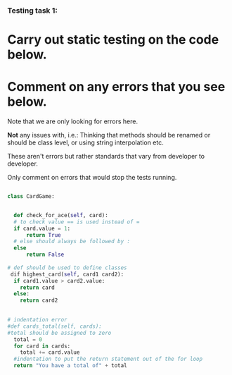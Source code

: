 ### Testing task 1:

# Carry out static testing on the code below.
# Comment on any errors that you see below.

Note that we are only looking for errors here.

**Not** any issues with, i.e.: 
Thinking that methods should be renamed or should be class level, or using string interpolation etc. 

These aren't errors but rather standards that vary from developer to developer. 

Only comment on errors that would stop the tests running.

```python

class CardGame:


  def check_for_ace(self, card):
  # to check value == is used instead of =
  if card.value = 1:
      return True
  # else should always be followed by :
  else
      return False
   
# def should be used to define classes
 dif highest_card(self, card1 card2):
  if card1.value > card2.value:
    return card
  else:
    return card2
  

# indentation error
#def cards_total(self, cards):
#total should be assigned to zero
  total = 0
  for card in cards:
    total += card.value
  #indentation to put the return statement out of the for loop 
  return "You have a total of" + total
  
```
